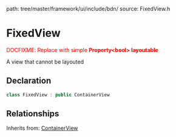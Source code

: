 path: tree/master/framework/ui/include/bdn/
source: FixedView.h

# FixedView

<span style="color: red">DOCFIXME: Replace with simple **Property&lt;bool&gt; layoutable**</span>

A view that cannot be layouted


## Declaration

```C++
class FixedView : public ContainerView
```

## Relationships

Inherits from: [ContainerView](container_view.md)
 